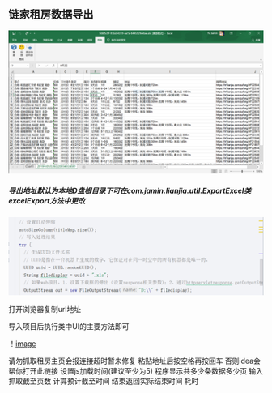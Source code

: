 ## 链家租房数据导出

![image](https://github.com/JaminYe/lianjia/blob/master/src/main/resources/xls.png)

##### 导出地址默认为本地D盘根目录下可在com.jamin.lianjia.util.ExportExcel类excelExport方法中更改

![image](https://github.com/JaminYe/lianjia/blob/master/src/main/resources/export.png)

打开浏览器复制url地址

导入项目后执行类中UI的主要方法即可

！[image](https://github.com/JaminYe/lianjia/blob/master/src/main/resources/demo.png)

请勿抓取租房主页会报连接超时暂未修复
粘贴地址后按空格再按回车 否则idea会帮你打开此链接
设置js加载时间(建议至少为5)
程序显示共多少条数据多少页
输入抓取截至页数
计算预计截至时间
结束返回实际结束时间 耗时
